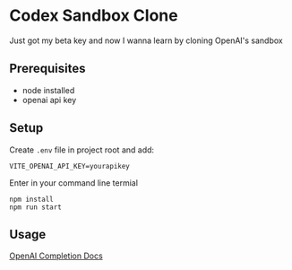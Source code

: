 # Codex Sandbox Clone

Just got my beta key and now I wanna learn by cloning OpenAI's sandbox

## Prerequisites

- node installed
- openai api key

## Setup

Create `.env` file in project root and add:

```env
VITE_OPENAI_API_KEY=yourapikey
```

Enter in your command line termial

```shell
npm install
npm run start
```

## Usage

[OpenAI Completion Docs](https://beta.openai.com/docs/guides/completion)
